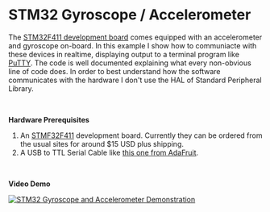 STM32 Gyroscope / Accelerometer
===============================

The [STM32F411 development board](http://www.st.com/en/microcontrollers/stm32f411.html?querycriteria=productId=LN1877) comes equipped with an accelerometer and gyroscope on-board.  In this example I show how to communiacte with these devices in realtime, displaying output to a terminal program like [PuTTY](http://www.putty.org/).  The code is well documented explaining what every non-obvious line of code does.  In order to best understand how the software communicates with the hardware I don't use the HAL of Standard Peripheral Library.

 

**Hardware Prerequisites**

1.   An [STMF32F411](http://www.st.com/en/microcontrollers/stm32f411.html?querycriteria=productId=LN1877) development board.  Currently they can be ordered from the usual sites for around $15 USD plus shipping.
1.   A USB to TTL Serial Cable like [this one from AdaFruit](https://www.adafruit.com/product/954).

 

**Video Demo**

[![STM32 Gyroscope and Accelerometer Demonstration](https://img.youtube.com/vi/488qheY73ic/0.jpg)](https://www.youtube.com/watch?v=488qheY73ic)
